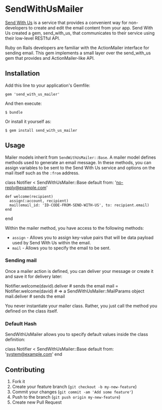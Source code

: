 # SendWithUsMailer

[Send With Us](http://sendwithus.com) is a service that provides a convenient way for non-developers to create and edit
the email content from your app.  Send With Us created a gem, send_with_us, that communicates to
their service using their low-level RESTful API.

Ruby on Rails developers are familiar with the ActionMailer interface for sending email.  This
gem implements a small layer over the send_with_us gem that provides and ActionMailer-like API.

## Installation

Add this line to your application's Gemfile:

    gem 'send_with_us_mailer'

And then execute:

    $ bundle

Or install it yourself as:

    $ gem install send_with_us_mailer

## Usage

Mailer models inherit from `SendWithUsMailer::Base`. A mailer model defines methods
used to generate an email message. In these methods, you can assign variables to be sent to
the Send With Us service and options on the mail itself such as the `:from` address.

  class Notifier < SendWithUsMailer::Base
    default from: 'no-reply@example.com'

    def welcome(recipient)
      assign(:account, recipient)
      mail(email_id: 'ID-CODE-FROM-SEND-WITH-US', to: recipient.email)
    end
  end

Within the mailer method, you have access to the following methods:

* `assign` - Allows you to assign key-value pairs that will be
  data payload used by Send With Us within the email.
* `mail` - Allows you to specify the email to be sent.


### Sending mail

Once a mailer action is defined, you can deliver your message or create it and save it
for delivery later:

  Notifier.welcome(david).deliver # sends the email
  mail = Notifier.welcome(david)  # => a SendWithUsMailer::MailParams object
  mail.deliver                    # sends the email

You never instantiate your mailer class. Rather, you just call the method you defined
on the class itself.


### Default Hash

SendWithUsMailer allows you to specify default values inside the class definition:

  class Notifier < SendWithUsMailer::Base
    default from: 'system@example.com'
  end



## Contributing

1. Fork it
2. Create your feature branch (`git checkout -b my-new-feature`)
3. Commit your changes (`git commit -am 'Add some feature'`)
4. Push to the branch (`git push origin my-new-feature`)
5. Create new Pull Request
